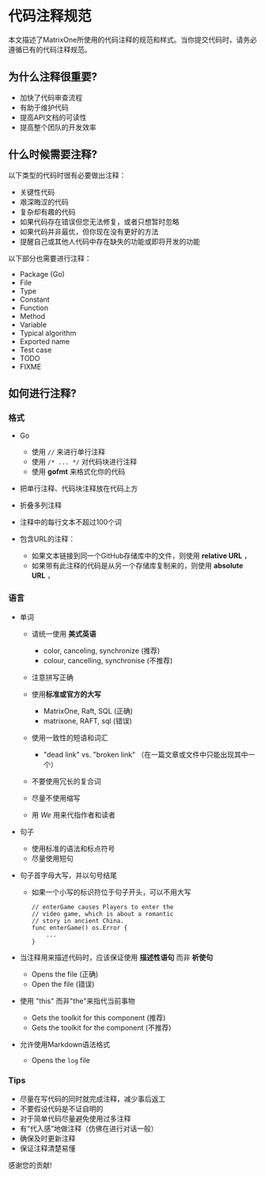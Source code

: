 
# **代码注释规范**

本文描述了MatrixOne所使用的代码注释的规范和样式。当你提交代码时，请务必遵循已有的代码注释规范。

## 为什么注释很重要?

- 加快了代码审查流程
- 有助于维护代码
- 提高API文档的可读性
- 提高整个团队的开发效率

## 什么时候需要注释?

以下类型的代码时很有必要做出注释：

- 关键性代码
- 艰深晦涩的代码
- 复杂却有趣的代码
- 如果代码存在错误但您无法修复，或者只想暂时忽略
- 如果代码并非最优，但你现在没有更好的方法
- 提醒自己或其他人代码中存在缺失的功能或即将开发的功能

以下部分也需要进行注释：

- Package (Go)
- File
- Type
- Constant
- Function
- Method
- Variable
- Typical algorithm
- Exported name
- Test case
- TODO
- FIXME

## 如何进行注释?

### 格式

- Go   
    - 使用 `//` 来进行单行注释
    - 使用 `/* ... */` 对代码块进行注释
    - 使用 **gofmt** 来格式化你的代码

- 把单行注释、代码块注释放在代码上方
- 折叠多列注释
- 注释中的每行文本不超过100个词

- 包含URL的注释：
    - 如果文本链接到同一个GitHub存储库中的文件，则使用 **relative URL** ，
    - 如果带有此注释的代码是从另一个存储库复制来的，则使用 **absolute URL** ，

### 语言

- 单词
    - 请统一使用 **美式英语**       
        - color, canceling, synchronize     (推荐)
        - colour, cancelling, synchronise   (不推荐)

    - 注意拼写正确

    - 使用**标准或官方的大写**

        - MatrixOne, Raft, SQL  (正确)
        - matrixone, RAFT, sql  (错误)

    - 使用一致性的短语和词汇

        - "dead link" vs. "broken link" （在一篇文章或文件中只能出现其中一个）

    - 不要使用冗长的复合词

    - 尽量不使用缩写

    - 用 *We* 用来代指作者和读者

- 句子

    - 使用标准的语法和标点符号
    - 尽量使用短句

- 句子首字母大写，并以句号结尾

    - 如果一个小写的标识符位于句子开头，可以不用大写

        ```
        // enterGame causes Players to enter the
        // video game, which is about a romantic
        // story in ancient China.
        func enterGame() os.Error {
            ...
        }
        ```

- 当注释用来描述代码时，应该保证使用 **描述性语句** 而非 **祈使句**

    - Opens the file   (正确)
    - Open the file    (错误)       

- 使用 "this" 而非"the"来指代当前事物

    - Gets the toolkit for this component   (推荐)
    - Gets the toolkit for the component    (不推荐)

- 允许使用Markdown语法格式

    - Opens the `log` file  

### Tips

- 尽量在写代码的同时就完成注释，减少事后返工
- 不要假设代码是不证自明的
- 对于简单代码尽量避免使用过多注释
- 有“代入感”地做注释（仿佛在进行对话一般）
- 确保及时更新注释
- 保证注释清楚易懂

感谢您的贡献!
